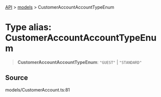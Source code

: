 [API](../../index.md) > [models](../index.md) > CustomerAccountAccountTypeEnum

# Type alias: CustomerAccountAccountTypeEnum

> **CustomerAccountAccountTypeEnum**: `"GUEST"` \| `"STANDARD"`

## Source

models/CustomerAccount.ts:81
